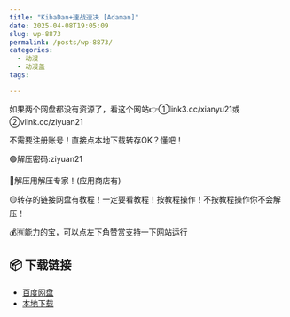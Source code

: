 ```yaml
---
title: "KibaDan+速战速决 [Adaman]"
date: 2025-04-08T19:05:09
slug: wp-8873
permalink: /posts/wp-8873/
categories:
  - 动漫
  - 动漫盖
tags:

---
```


如果两个网盘都没有资源了，看这个网站👉①link3.cc/xianyu21或②vlink.cc/ziyuan21

不需要注册账号！直接点本地下载转存OK？懂吧！

🟢解压密码:ziyuan21

🔵解压用解压专家！(应用商店有)

🟡转存的链接网盘有教程！一定要看教程！按教程操作！不按教程操作你不会解压！

💰🈶能力的宝，可以点左下角赞赏支持一下网站运行

## 📦 下载链接
- [百度网盘](https://blziyuan21.com/pay-download/8873?key=a3dd5050cc&down_id=0)
- [本地下载](https://blziyuan21.com/pay-download/8873?key=a3dd5050cc&down_id=1)

